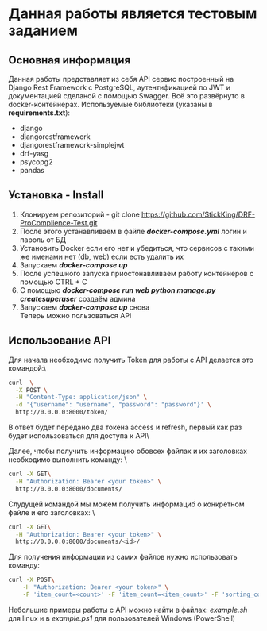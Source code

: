 # Данная работы является тестовым заданием
## Основная информация
Данная работы представляет из себя API сервис построенный на Django Rest Framework с PostgreSQL, аутентификацией по JWT и документацией сделаной с помощью Swagger.
Всё это развёрнуто в docker-контейнерах.
Используемые библиотеки (указаны в __requirements.txt__):
- django
- djangorestframework
- djangorestframework-simplejwt
- drf-yasg
- psycopg2
- pandas

## Установка - Install
1. Клонируем репозиторий - git clone https://github.com/StickKing/DRF-ProComplience-Test.git
2. После этого устанавливаем в файле ___docker-compose.yml___ логин и пароль от БД
3. Установить Docker если его нет и убедиться, что сервисов с такими же именами нет (db, web) если есть удалить их
4. Запускаем ___docker-compose up___
5. После успешного запуска приостонавливаем работу контейнеров с помощью CTRL + C
6. С помощью ___docker-compose run web python manage.py createsuperuser___ создаём админа
7. Запускаем ___docker-compose up___ снова \
Теперь можно пользоваться API

## Использование API
Для начала необходимо получить Token для работы с API делается это командой:\
``` bash
curl  \
  -X POST \
  -H "Content-Type: application/json" \
  -d '{"username": "username", "password": "password"}' \
  http://0.0.0.0:8000/token/ 
```
В ответ будет передано два токена access и refresh, первый как раз будет использоваться для доступа к API\

Далее, чтобы получить информацию обовсех файлах и их заголовках необходимо выполнить команду: \
``` bash
curl -X GET\
  -H "Authorization: Bearer <your token>" \
  http://0.0.0.0:8000/documents/
```

Слудущей командой мы можем получить информациб о конкретном файле и его заголовках: \
``` bash
curl -X GET\
  -H "Authorization: Bearer <your token>" \
  http://0.0.0.0:8000/documents/<id>/
```

Для получения информации из самих файлов нужно использовать команду:
``` bash
curl -X POST\
    -H "Authorization: Bearer <your token>" \
    -F 'item_count=<count>' -F 'item_count=<item_count>' -F 'sorting_column=<column name>' -F 'sort_ascending=<True or False>' -F 'columns_name=<column name>' -F 'columns_filter=<columns_filter>'   http://0.0.0.0:8000/documents/file/<id>/
```

Небольшие примеры работы с API можно найти в файлах: *example.sh* для linux и в *example.ps1* для пользователей Windows (PowerShell)

